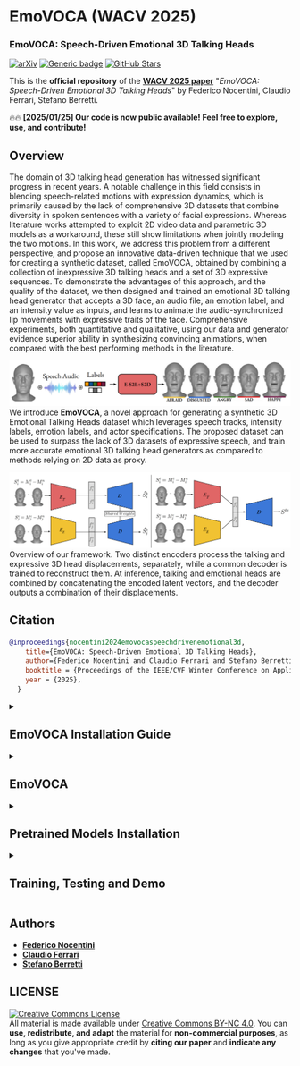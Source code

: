# EmoVOCA (WACV 2025)

### EmoVOCA: Speech-Driven Emotional 3D Talking Heads

[![arXiv](https://img.shields.io/badge/arXiv-Paper-<COLOR>.svg)]([https://arxiv.org/abs/2403.12886](https://arxiv.org/abs/2403.12886))
[![Generic badge](https://img.shields.io/badge/Project%20Page-F76810)](https://fedenoce.github.io/emovoca/)
[![GitHub Stars](https://img.shields.io/github/stars/miccunifi/emovoca?style=social)](https://github.com/miccunifi/emovoca)


This is the **official repository** of the [**WACV 2025 paper**](https://fedenoce.github.io/emovoca/) "*EmoVOCA: Speech-Driven Emotional 3D Talking Heads*" by Federico Nocentini, Claudio Ferrari, Stefano Berretti.

🔥🔥 **[2025/01/25] Our code is now public available! Feel free to explore, use, and contribute!** 


## Overview

The domain of 3D talking head generation has witnessed significant progress in recent years. A notable challenge in this field consists in blending speech-related motions with expression dynamics, which is primarily caused by the lack of comprehensive 3D datasets that combine diversity in spoken sentences with a variety of facial expressions. Whereas literature works attempted to exploit 2D video data and parametric 3D models as a workaround, these still show limitations when jointly modeling the two motions. In this work, we address this problem from a different perspective, and propose an innovative data-driven technique that we used for creating a synthetic dataset, called EmoVOCA, obtained by combining a collection of inexpressive 3D talking heads and a set of 3D expressive sequences. To demonstrate the advantages of this approach, and the quality of the dataset, we then designed and trained an emotional 3D talking head generator that accepts a 3D face, an audio file, an emotion label, and an intensity value as inputs, and learns to animate the audio-synchronized lip movements with expressive traits of the face. Comprehensive experiments, both quantitative and qualitative, using our data and generator evidence superior ability in synthesizing convincing animations, when compared with the best performing methods in the literature.

![assets/teaser.png](assets/idea.png "idea of the method")
We introduce **EmoVOCA**, a novel approach for generating a synthetic 3D Emotional Talking Heads dataset which leverages
speech tracks, intensity labels, emotion labels, and actor specifications. The proposed dataset can be used to surpass the lack of 3D datasets
of expressive speech, and train more accurate emotional 3D talking head generators as compared to methods relying on 2D data as proxy.

![assets/teaser.png](assets/method.png "Architecture of the method")
Overview of our framework. Two distinct encoders process the talking and expressive 3D head
displacements, separately, while a common decoder is trained to reconstruct them. At inference, talking and emotional heads are
combined by concatenating the encoded latent vectors, and the decoder outputs a combination of their displacements.

## Citation
```bibtex
@inproceedings{nocentini2024emovocaspeechdrivenemotional3d,
    title={EmoVOCA: Speech-Driven Emotional 3D Talking Heads}, 
    author={Federico Nocentini and Claudio Ferrari and Stefano Berretti},
    booktitle = {Proceedings of the IEEE/CVF Winter Conference on Applications of Computer Vision (WACV)},
    year = {2025},
  }
```

<details>
<summary><h2>EmoVOCA Installation Guide</h2></summary> 

This guide provides step-by-step instructions on how to set up the ScanTalk environment and install all necessary dependencies. The codebase has been tested on **Ubuntu 20.04.2 LTS** with **Python 3.8**.

## 1. Setting Up Conda Environment

It is recommended to use a Conda environment for this setup.

1. **Create a Conda Environment**
    ```bash
    conda create -n emovoca python=3.8.18
    ```

2. **Activate the Environment**
    ```bash
    conda activate emovoca
    ```

## 2. Install Mesh Processing Libraries

1. **Clone the MPI-IS Repository**
    ```bash
    git clone https://github.com/MPI-IS/mesh.git
    ```

    ```bash
    cd mesh
    ```

2. **Modify line 7 of the Makefile to avoid error**
    ```
    @pip install --no-deps --config-settings="--boost-location=$$BOOST_INCLUDE_DIRS" --verbose --no-cache-dir .
    ```
3. **Run the MakeFile**
    ```bash
    make all
    ```

## 2. Installing PyTorch and Requirements

Ensure you have the correct version of PyTorch and torchvision. If you need a different CUDA version, please refer to the [official PyTorch website](https://pytorch.org/).

1. **Install PyTorch, torchvision, and torchaudio**
    ```bash
    conda install pytorch==2.1.0 torchvision==0.16.0 torchaudio==2.1.0 pytorch-cuda=12.1 -c pytorch -c nvidia
    ```

2. **Install Requirements**
    ```bash
    pip install -r requirements.txt
    ```
---

</details>

<details>
<summary><h2>EmoVOCA</h2></summary> 

For training and testing EmoVOCA DE-SD, we used two open-source datasets for 3D facial data: [**vocaset**](https://voca.is.tue.mpg.de/) and [**Florence 4D Facial Expression Dataset**](https://www.micc.unifi.it/resources/datasets/florence-4d-facial-expression/). Please note that you must obtain authorization to use both datasets.

To generate meshes with EmoVOCA, follow these steps:  
1. Download the [**vocaset dataset**](https://voca.is.tue.mpg.de/) and place it in the `Dataset` folder located in the main directory.  
2. The meshes used for conditioning vocaset have already been added to the `EmoVOCA_generator/New_Conditions` folder. For additional data, download the [**Florence 4D dataset**](https://www.micc.unifi.it/resources/datasets/florence-4d-facial-expression/).  

Pre-generated EmoVOCAv2 sequences are available [**here**](https://drive.google.com/drive/folders/1xcABG8Q3dT_O97QD6iM_IcAO14PKDcDM?usp=sharing). To use them:  
1. Download the folder and place it inside the `Dataset` folder in the main directory.  
2. Extract all the files to ensure proper access.  

</details>

<details>
<summary><h2>Pretrained Models Installation</h2></summary> 

We are releasing three models:  

1. **`emovoca_generator.tar`**: The DE-SD framework used to generate EmoVOCA.  
2. **`es2l.tar`**: The ES2L framework trained on EmoVOCA.  
3. **`es2d.tar`**: The ES2D framework trained on EmoVOCA.  

All models are available for download [**here**](https://drive.google.com/drive/folders/1Ff1wjxYNXdlxm_CDTbjWPXrAy9H0lusS?usp=sharing). After downloading, place the `saves` folder inside each model's directory to ensure proper setup.

</details>
<details>
<summary><h2>Training, Testing and Demo</h2></summary> 

Inside the model folders `ES2L` and `ES2D`, you will find both the model definitions and the training code for each component.  

In the `EmoVOCA_generator` folder, you will find the code required to generate any version of EmoVOCA.  

Within the main directory, there is a file named `demo.py`, which can be used to render outputs based on an emotion label, intensity value, an audio file, and a 3D face template. Additionally, example files for generation are provided in the `example` folder located in the main directory.

</details>

## Authors
* [**Federico Nocentini**](https://scholar.google.com/citations?user=EpQCpoUAAAAJ&hl=en)
* [**Claudio Ferrari**](https://scholar.google.com/citations?user=aael17YAAAAJ&hl=en)
* [**Stefano Berretti**](https://scholar.google.com/citations?user=3GPTAGQAAAAJ&hl=en)

## LICENSE

<a rel="license" href="http://creativecommons.org/licenses/by-nc/4.0/"><img alt="Creative Commons License" style="border-width:0" src="https://i.creativecommons.org/l/by-nc/4.0/88x31.png" /></a><br />All material is made available under [Creative Commons BY-NC 4.0](https://creativecommons.org/licenses/by-nc/4.0/). You can **use, redistribute, and adapt** the material for **non-commercial purposes**, as long as you give appropriate credit by **citing our paper** and **indicate any changes** that you've made.
